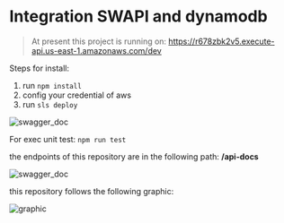 # Integration SWAPI and dynamodb

> At present this project is running on: https://r678zbk2v5.execute-api.us-east-1.amazonaws.com/dev

Steps for install:
1. run `npm install`
2. config your credential of aws
3. run `sls deploy`


![swagger_doc](doc/deploy.png)

For exec unit test: `npm run test`

the endpoints of this repository are in the following path: **/api-docs**

![swagger_doc](doc/swagger.png)

this repository follows the following graphic:

![graphic](doc/graphic.png)


